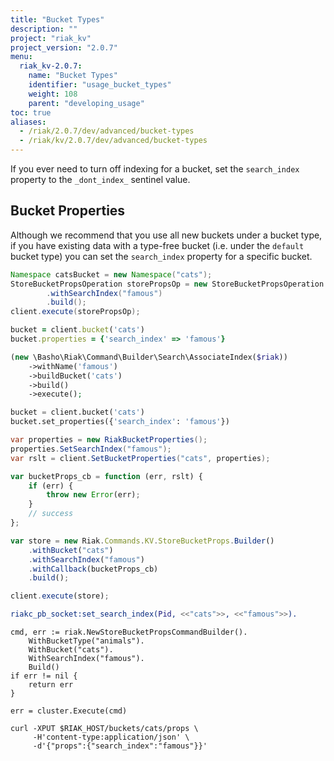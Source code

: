 ```yaml
---
title: "Bucket Types"
description: ""
project: "riak_kv"
project_version: "2.0.7"
menu:
  riak_kv-2.0.7:
    name: "Bucket Types"
    identifier: "usage_bucket_types"
    weight: 108
    parent: "developing_usage"
toc: true
aliases:
  - /riak/2.0.7/dev/advanced/bucket-types
  - /riak/kv/2.0.7/dev/advanced/bucket-types
---
```


If you ever need to turn off indexing for a bucket, set the
`search_index` property to the `_dont_index_` sentinel value.

## Bucket Properties

Although we recommend that you use all new buckets under a bucket type,
if you have existing data with a type-free bucket (i.e. under the
`default` bucket type) you can set the `search_index` property for a
specific bucket.

```java
Namespace catsBucket = new Namespace("cats");
StoreBucketPropsOperation storePropsOp = new StoreBucketPropsOperation.Builder(catsBucket)
        .withSearchIndex("famous")
        .build();
client.execute(storePropsOp);
```

```ruby
bucket = client.bucket('cats')
bucket.properties = {'search_index' => 'famous'}
```

```php
(new \Basho\Riak\Command\Builder\Search\AssociateIndex($riak))
    ->withName('famous')
    ->buildBucket('cats')
    ->build()
    ->execute();
```

```python
bucket = client.bucket('cats')
bucket.set_properties({'search_index': 'famous'})
```

```csharp
var properties = new RiakBucketProperties();
properties.SetSearchIndex("famous");
var rslt = client.SetBucketProperties("cats", properties);
```

```javascript
var bucketProps_cb = function (err, rslt) {
    if (err) {
        throw new Error(err);
    }
    // success
};

var store = new Riak.Commands.KV.StoreBucketProps.Builder()
    .withBucket("cats")
    .withSearchIndex("famous")
    .withCallback(bucketProps_cb)
    .build();

client.execute(store);
```

```erlang
riakc_pb_socket:set_search_index(Pid, <<"cats">>, <<"famous">>).
```

```golang
cmd, err := riak.NewStoreBucketPropsCommandBuilder().
    WithBucketType("animals").
    WithBucket("cats").
    WithSearchIndex("famous").
    Build()
if err != nil {
    return err
}

err = cluster.Execute(cmd)
```

```curl
curl -XPUT $RIAK_HOST/buckets/cats/props \
     -H'content-type:application/json' \
     -d'{"props":{"search_index":"famous"}}'
```
